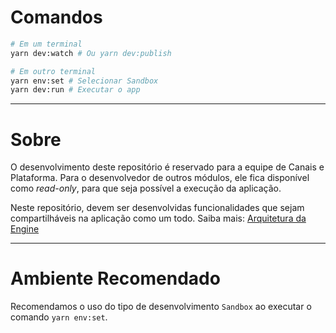 # Comandos

```sh
# Em um terminal
yarn dev:watch # Ou yarn dev:publish

# Em outro terminal
yarn env:set # Selecionar Sandbox
yarn dev:run # Executar o app
```

---

# Sobre

O desenvolvimento deste repositório é reservado para a equipe de Canais e Plataforma. Para o desenvolvedor de outros módulos, ele fica disponível como _read-only_, para que seja possível a execução da aplicação.

Neste repositório, devem ser desenvolvidas funcionalidades que sejam compartilháveis na aplicação como um todo. Saiba mais: [Arquitetura da Engine](../../about.md)

---

# Ambiente Recomendado

Recomendamos o uso do tipo de desenvolvimento `Sandbox` ao executar o comando `yarn env:set`.

